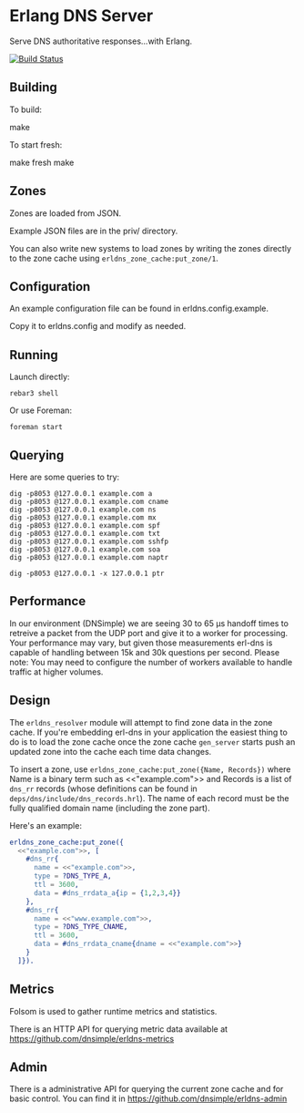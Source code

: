# Erlang DNS Server

Serve DNS authoritative responses...with Erlang.

[![Build Status](https://travis-ci.org/dnsimple/erl-dns.png?branch=master)](https://travis-ci.org/dnsimple/erl-dns)

## Building

To build:

   make 

To start fresh:

  make fresh
  make

## Zones

Zones are loaded from JSON.

Example JSON files are in the priv/ directory.

You can also write new systems to load zones by writing the zones directly to the zone cache using `erldns_zone_cache:put_zone/1`.

## Configuration

An example configuration file can be found in erldns.config.example.

Copy it to erldns.config and modify as needed.

## Running

Launch directly:

    rebar3 shell

Or use Foreman:

    foreman start

## Querying

Here are some queries to try:

    dig -p8053 @127.0.0.1 example.com a
    dig -p8053 @127.0.0.1 example.com cname
    dig -p8053 @127.0.0.1 example.com ns
    dig -p8053 @127.0.0.1 example.com mx
    dig -p8053 @127.0.0.1 example.com spf
    dig -p8053 @127.0.0.1 example.com txt
    dig -p8053 @127.0.0.1 example.com sshfp
    dig -p8053 @127.0.0.1 example.com soa
    dig -p8053 @127.0.0.1 example.com naptr

    dig -p8053 @127.0.0.1 -x 127.0.0.1 ptr

## Performance

In our environment (DNSimple) we are seeing 30 to 65 µs handoff times to retreive a packet from the UDP port and give it to a worker for processing. Your performance may vary, but given those measurements erl-dns is capable of handling between 15k and 30k questions per second. Please note: You may need to configure the number of workers available to handle traffic at higher volumes.

## Design

The `erldns_resolver` module will attempt to find zone data in the zone cache. If you're embedding erl-dns in your application the easiest thing to do is to load the zone cache once the zone cache `gen_server` starts push an updated zone into the cache each time data changes.

To insert a zone, use `erldns_zone_cache:put_zone({Name, Records})` where Name is a binary term such as <<"example.com">> and Records is a list of `dns_rr` records (whose definitions can be found in `deps/dns/include/dns_records.hrl`). The name of each record must be the fully qualified domain name (including the zone part).

Here's an example:

```erlang
erldns_zone_cache:put_zone({
  <<"example.com">>, [
    #dns_rr{
      name = <<"example.com">>,
      type = ?DNS_TYPE_A,
      ttl = 3600,
      data = #dns_rrdata_a{ip = {1,2,3,4}}
    },
    #dns_rr{
      name = <<"www.example.com">>,
      type = ?DNS_TYPE_CNAME,
      ttl = 3600,
      data = #dns_rrdata_cname{dname = <<"example.com">>}
    }
  ]}).
```

## Metrics

Folsom is used to gather runtime metrics and statistics.

There is an HTTP API for querying metric data available at https://github.com/dnsimple/erldns-metrics

## Admin

There is a administrative API for querying the current zone cache and for basic control. You can find it in https://github.com/dnsimple/erldns-admin
